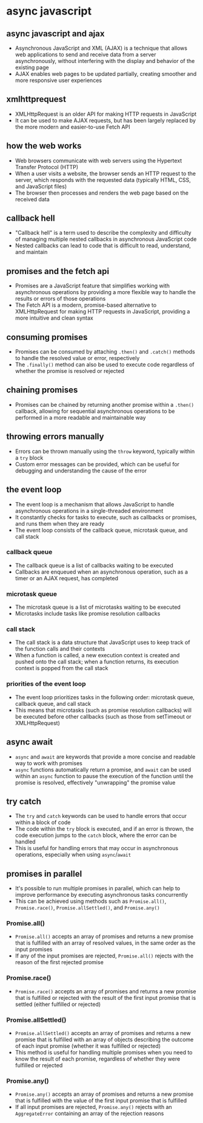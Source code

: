 # async javascript

## async javascript and ajax

- Asynchronous JavaScript and XML (AJAX) is a technique that allows web applications to send and receive data from a server asynchronously, without interfering with the display and behavior of the existing page
- AJAX enables web pages to be updated partially, creating smoother and more responsive user experiences

## xmlhttprequest

- XMLHttpRequest is an older API for making HTTP requests in JavaScript
- It can be used to make AJAX requests, but has been largely replaced by the more modern and easier-to-use Fetch API

## how the web works

- Web browsers communicate with web servers using the Hypertext Transfer Protocol (HTTP)
- When a user visits a website, the browser sends an HTTP request to the server, which responds with the requested data (typically HTML, CSS, and JavaScript files)
- The browser then processes and renders the web page based on the received data

## callback hell

- "Callback hell" is a term used to describe the complexity and difficulty of managing multiple nested callbacks in asynchronous JavaScript code
- Nested callbacks can lead to code that is difficult to read, understand, and maintain

## promises and the fetch api

- Promises are a JavaScript feature that simplifies working with asynchronous operations by providing a more flexible way to handle the results or errors of those operations
- The Fetch API is a modern, promise-based alternative to XMLHttpRequest for making HTTP requests in JavaScript, providing a more intuitive and clean syntax

## consuming promises

- Promises can be consumed by attaching `.then()` and `.catch()` methods to handle the resolved value or error, respectively
- The `.finally()` method can also be used to execute code regardless of whether the promise is resolved or rejected

## chaining promises

- Promises can be chained by returning another promise within a `.then()` callback, allowing for sequential asynchronous operations to be performed in a more readable and maintainable way

## throwing errors manually

- Errors can be thrown manually using the `throw` keyword, typically within a `try` block
- Custom error messages can be provided, which can be useful for debugging and understanding the cause of the error

## the event loop

- The event loop is a mechanism that allows JavaScript to handle asynchronous operations in a single-threaded environment
- It constantly checks for tasks to execute, such as callbacks or promises, and runs them when they are ready
- The event loop consists of the callback queue, microtask queue, and call stack

### callback queue

- The callback queue is a list of callbacks waiting to be executed
- Callbacks are enqueued when an asynchronous operation, such as a timer or an AJAX request, has completed

### microtask queue

- The microtask queue is a list of microtasks waiting to be executed
- Microtasks include tasks like promise resolution callbacks

### call stack

- The call stack is a data structure that JavaScript uses to keep track of the function calls and their contexts
- When a function is called, a new execution context is created and pushed onto the call stack; when a function returns, its execution context is popped from the call stack

### priorities of the event loop

- The event loop prioritizes tasks in the following order: microtask queue, callback queue, and call stack
- This means that microtasks (such as promise resolution callbacks) will be executed before other callbacks (such as those from setTimeout or XMLHttpRequest)

## async await

- `async` and `await` are keywords that provide a more concise and readable way to work with promises
- `async` functions automatically return a promise, and `await` can be used within an `async` function to pause the execution of the function until the promise is resolved, effectively "unwrapping" the promise value

## try catch

- The `try` and `catch` keywords can be used to handle errors that occur within a block of code
- The code within the `try` block is executed, and if an error is thrown, the code execution jumps to the `catch` block, where the error can be handled
- This is useful for handling errors that may occur in asynchronous operations, especially when using `async`/`await`

## promises in parallel

- It's possible to run multiple promises in parallel, which can help to improve performance by executing asynchronous tasks concurrently
- This can be achieved using methods such as `Promise.all()`, `Promise.race()`, `Promise.allSettled()`, and `Promise.any()`

### Promise.all()

- `Promise.all()` accepts an array of promises and returns a new promise that is fulfilled with an array of resolved values, in the same order as the input promises
- If any of the input promises are rejected, `Promise.all()` rejects with the reason of the first rejected promise

### Promise.race()

- `Promise.race()` accepts an array of promises and returns a new promise that is fulfilled or rejected with the result of the first input promise that is settled (either fulfilled or rejected)

### Promise.allSettled()

- `Promise.allSettled()` accepts an array of promises and returns a new promise that is fulfilled with an array of objects describing the outcome of each input promise (whether it was fulfilled or rejected)
- This method is useful for handling multiple promises when you need to know the result of each promise, regardless of whether they were fulfilled or rejected

### Promise.any()

- `Promise.any()` accepts an array of promises and returns a new promise that is fulfilled with the value of the first input promise that is fulfilled
- If all input promises are rejected, `Promise.any()` rejects with an `AggregateError` containing an array of the rejection reasons
